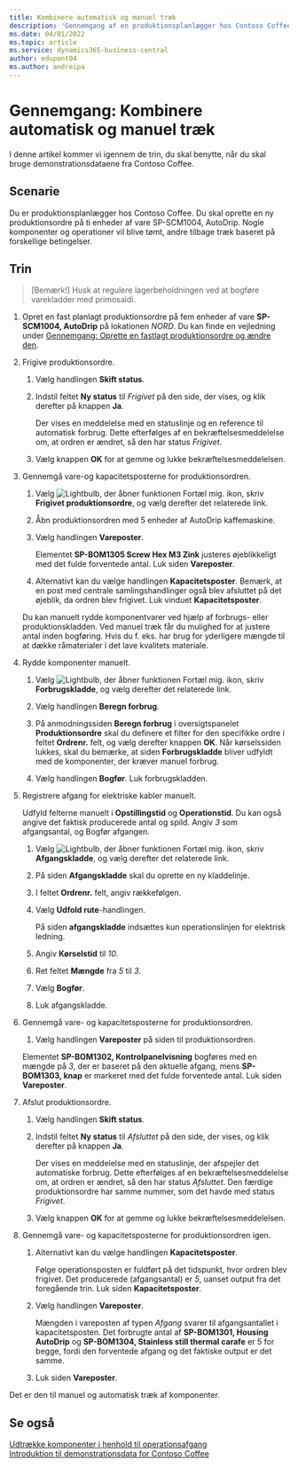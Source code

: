 ```yaml
---
title: Kombinere automatisk og manuel træk
description: 'Gennemgang af en produktionsplanlægger hos Contoso Coffee, som vil kombinere automatisk og manuel træk.'
ms.date: 04/01/2022
ms.topic: article
ms.service: dynamics365-business-central
author: edupont04
ms.author: andreipa
---
```


# <a name="walkthrough-combine-automatic-and-manual-flushing"></a><a name="walkthrough-combine-automatic-and-manual-flushing"></a><a name="walkthrough-combine-automatic-and-manual-flushing"></a>Gennemgang: Kombinere automatisk og manuel træk

I denne artikel kommer vi igennem de trin, du skal benytte, når du skal bruge demonstrationsdataene fra Contoso Coffee.  

## <a name="scenario"></a><a name="scenario"></a><a name="scenario"></a>Scenarie

Du er produktionsplanlægger hos Contoso Coffee. Du skal oprette en ny produktionsordre på ti enheder af vare SP-SCM1004, AutoDrip. Nogle komponenter og operationer vil blive tømt, andre tilbage træk baseret på forskellige betingelser.

## <a name="steps"></a><a name="steps"></a><a name="steps"></a>Trin

> [Bemærk!] Husk at regulere lagerbeholdningen ved at bogføre varekladder med primosaldi.

1. Opret en fast planlagt produktionsordre på fem enheder af vare **SP-SCM1004, AutoDrip** på lokationen *NORD*. Du kan finde en vejledning under [Gennemgang: Oprette en fastlagt produktionsordre og ændre den](create-firm-planned-production-order-change.md).  

2. Frigive produktionsordre.

    1. Vælg handlingen **Skift status**.  

    2. Indstil feltet **Ny status** til *Frigivet* på den side, der vises, og klik derefter på knappen **Ja**.  

        Der vises en meddelelse med en statuslinje og en reference til automatisk forbrug. Dette efterfølges af en bekræftelsesmeddelelse om, at ordren er ændret, så den har status *Frigivet*.  

    3. Vælg knappen **OK** for at gemme og lukke bekræftelsesmeddelelsen.

3. Gennemgå vare-og kapacitetsposterne for produktionsordren.

    1. Vælg ![Lightbulb, der åbner funktionen Fortæl mig.](../../media/ui-search/search_small.png "Fortæl mig, hvad du vil foretage dig") ikon, skriv **Frigivet produktionsordre**, og vælg derefter det relaterede link.  

    2. Åbn produktionsordren med 5 enheder af AutoDrip kaffemaskine.  

    3. Vælg handlingen **Vareposter**.  

        Elementet **SP-BOM1305 Screw Hex M3 Zink** justeres øjeblikkeligt med det fulde forventede antal. Luk siden **Vareposter**.  

    4. Alternativt kan du vælge handlingen **Kapacitetsposter**.  Bemærk, at en post med centrale samlingshandlinger også blev afsluttet på det øjeblik, da ordren blev frigivet. Luk vinduet **Kapacitetsposter**.

    Du kan manuelt rydde komponentvarer ved hjælp af forbrugs- eller produktionskladden. Ved manuel træk får du mulighed for at justere antal inden bogføring. Hvis du f. eks. har brug for yderligere mængde til at dække råmaterialer i det lave kvalitets materiale.
4. Rydde komponenter manuelt.  
    1. Vælg ![Lightbulb, der åbner funktionen Fortæl mig.](../../media/ui-search/search_small.png "Fortæl mig, hvad du vil foretage dig") ikon, skriv **Forbrugskladde**, og vælg derefter det relaterede link.  

    2. Vælg handlingen **Beregn forbrug**.  

    3. På anmodningssiden **Beregn forbrug** i oversigtspanelet **Produktionsordre** skal du definere et filter for den specifikke ordre i feltet **Ordrenr.** felt, og vælg derefter knappen **OK**. Når kørselssiden lukkes, skal du bemærke, at siden **Forbrugskladde** bliver udfyldt med de komponenter, der kræver manuel forbrug.

    4. Vælg handlingen **Bogfør**. Luk forbrugskladden.

5. Registrere afgang for elektriske kabler manuelt.  

    Udfyld felterne manuelt i **Opstillingstid** og **Operationstid**. Du kan også angive det faktisk producerede antal og spild. Angiv *3* som afgangsantal, og Bogfør afgangen.

    1. Vælg ![Lightbulb, der åbner funktionen Fortæl mig.](../../media/ui-search/search_small.png "Fortæl mig, hvad du vil foretage dig") ikon, skriv **Afgangskladde**, og vælg derefter det relaterede link.  

    2. På siden **Afgangskladde** skal du oprette en ny kladdelinje.  

    3. I feltet **Ordrenr.** felt, angiv rækkefølgen.  

    4. Vælg **Udfold rute**-handlingen.  

        På siden **afgangskladde** indsættes kun operationslinjen for elektrisk ledning.

    5. Angiv **Kørselstid** til *10*.  

    6. Ret feltet **Mængde** fra *5* til *3*.

    7. Vælg **Bogfør**.  
    8. Luk afgangskladde.

6. Gennemgå vare- og kapacitetsposterne for produktionsordren.

    1. Vælg handlingen **Vareposter** på siden til produktionsordren.  

    Elementet **SP-BOM1302, Kontrolpanelvisning** bogføres med en mængde på *3*, der er baseret på den aktuelle afgang, mens **SP-BOM1303, knap** er markeret med det fulde forventede antal. Luk siden **Vareposter**.

7. Afslut produktionsordre.  

    1. Vælg handlingen **Skift status**.
    2. Indstil feltet **Ny status** til *Afsluttet* på den side, der vises, og klik derefter på knappen **Ja**.  

        Der vises en meddelelse med en statuslinje, der afspejler det automatiske forbrug. Dette efterfølges af en bekræftelsesmeddelelse om, at ordren er ændret, så den har status *Afsluttet*. Den færdige produktionsordre har samme nummer, som det havde med status *Frigivet*.
    3. Vælg knappen **OK** for at gemme og lukke bekræftelsesmeddelelsen.

8. Gennemgå vare- og kapacitetsposterne for produktionsordren igen.

    1. Alternativt kan du vælge handlingen **Kapacitetsposter**.  

        Følge operationsposten er fuldført på det tidspunkt, hvor ordren blev frigivet. Det producerede (afgangsantal) er *5*, uanset output fra det foregående trin. Luk siden **Kapacitetsposter**.

    2. Vælg handlingen **Vareposter**.  

        Mængden i vareposten af typen *Afgang* svarer til afgangsantallet i kapacitetsposten. Det forbrugte antal af **SP-BOM1301, Housing AutoDrip** og **SP-BOM1304, Stainless still thermal carafe** er 5 for begge, fordi den forventede afgang og det faktiske output er det samme. 

    3. Luk siden **Vareposter**.  

Det er den til manuel og automatisk træk af komponenter.

## <a name="see-also"></a><a name="see-also"></a><a name="see-also"></a>Se også

[Udtrække komponenter i henhold til operationsafgang](../../production-how-to-flush-components-according-to-operation-output.md)  
[Introduktion til demonstrationsdata for Contoso Coffee](contoso-coffee-manufacturing-intro.md)  
